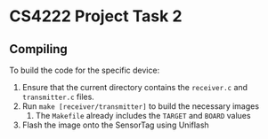 # CS4222 Project Task 2

## Compiling

To build the code for the specific device:

1. Ensure that the current directory contains the `receiver.c` and `transmitter.c` files.
2. Run `make [receiver/transmitter]` to build the necessary images
   1. The `Makefile` already includes the `TARGET` and `BOARD` values
3. Flash the image onto the SensorTag using Uniflash

